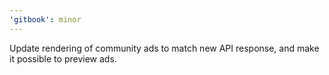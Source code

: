 ```yaml
---
'gitbook': minor
---
```


Update rendering of community ads to match new API response, and make it possible to preview ads.
